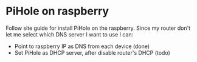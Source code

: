 
# PiHole on raspberry

Follow site guide for install PiHole on the raspberry.
Since my router don't let me select which DNS server I want to use I can:

* Point to raspberry IP as DNS from each device (done)
* Set PiHole as DHCP server, after disable router's DHCP (todo) 
